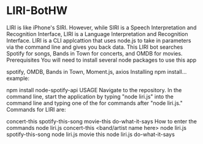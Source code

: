 # LIRI-BotHW
LIRI is like iPhone's SIRI. However, while SIRI is a Speech Interpretation and Recognition Interface, LIRI is a Language Interpretation and Recognition Interface. LIRI is a CLI applcattion that uses node.js to take in parameters via the command line and gives you back data. This LIRI bot searches Spotify for songs, Bands in Town for concerts, and OMDB for movies.
Prerequisites
You will need to install several node packages to use this app

spotify, OMDB, Bands in Town, Moment.js, axios
Installing
npm install...
example:

npm install node-spotify-api
USAGE
Navigate to the repository. In the command line, start the application by typing "node liri.js" into the command line and typing one of the for commands after "node liri.js." Commands for LIRI are:

concert-this
spotify-this-song
movie-this
do-what-it-says
How to enter the commands
node liri.js concert-this <band/artist name here>
node liri.js spotify-this-song <song name here>
node liri.js movie this <movie name here>
node liri.js do-what-it-says
